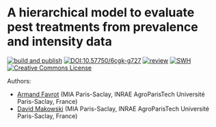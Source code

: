   # A hierarchical model to evaluate pest treatments from prevalence and intensity data

[![build and publish](https://github.com/computorg/published-202312-favrot-hierarchical/actions/workflows/build.yml/badge.svg)](https://github.com/computorg/published-202312-favrot-hierarchical/actions/workflows/build.yml)
[![DOI:10.57750/6cgk-g727](https://img.shields.io/badge/DOI-10.57750/6cgk-g727.svg)](https://doi.org/10.57750/6cgk-g727)
[![review](https://img.shields.io/badge/review-report-blue)](https://github.com/computorg/published-202312-favrot-hierarchical/issues?q=is%3Aopen+is%3Aissue+label%3Areview)
[![SWH](https://archive.softwareheritage.org/badge/origin/https://github.com/computorg/published-202312-favrot-hierarchical/)](https://archive.softwareheritage.org/browse/origin/?origin_url=https://github.com/computorg/published-202312-favrot-hierarchical)
[![Creative Commons License](https://i.creativecommons.org/l/by/4.0/80x15.png)](http://creativecommons.org/licenses/by/4.0/)

Authors: 

- [Armand Favrot](https://mia-ps.inrae.fr/armand-favrot) (MIA Paris-Saclay, INRAE AgroParisTech Université Paris-Saclay, France)
- [David Makowski](https://mia-ps.inrae.fr/david-makowski) (MIA Paris-Saclay, INRAE AgroParisTech Université Paris-Saclay, France)

